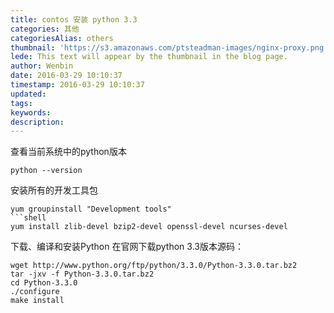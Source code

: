 ```yaml
---
title: contos 安装 python 3.3
categories: 其他
categoriesAlias: others
thumbnail: 'https://s3.amazonaws.com/ptsteadman-images/nginx-proxy.png'
lede: This text will appear by the thumbnail in the blog page.
author: Wenbin
date: 2016-03-29 10:10:37
timestamp: 2016-03-29 10:10:37
updated:
tags:
keywords:
description:
---
```


查看当前系统中的python版本

```shell
python --version
```

安装所有的开发工具包
```shell
yum groupinstall "Development tools"
```shell
yum install zlib-devel bzip2-devel openssl-devel ncurses-devel
```
下载、编译和安装Python
在官网下载python 3.3版本源码：

```shell
wget http://www.python.org/ftp/python/3.3.0/Python-3.3.0.tar.bz2
tar -jxv -f Python-3.3.0.tar.bz2
cd Python-3.3.0
./configure
make install
```
